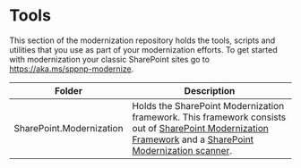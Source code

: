 
# Tools

This section of the modernization repository holds the tools, scripts and utilities that you use as part of your modernization efforts. To get started with modernization your classic SharePoint sites go to https://aka.ms/sppnp-modernize.

Folder | Description
-------|------------
SharePoint.Modernization | Holds the SharePoint Modernization framework. This framework consists out of [SharePoint Modernization Framework](https://aka.ms/sppnp-pagetransformation) and a [SharePoint Modernization scanner](https://aka.ms/sppnp-modernizationscanner). 
